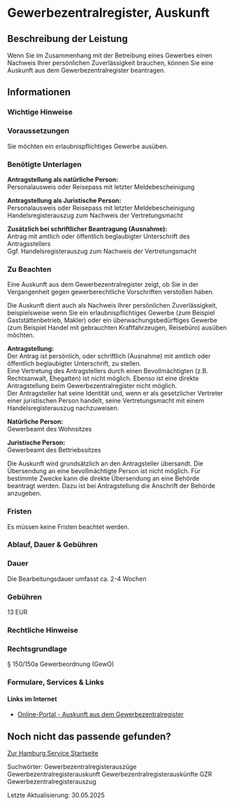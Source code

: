 




Gewerbezentralregister, Auskunft
================================

Beschreibung der Leistung
-------------------------

Wenn Sie im Zusammenhang mit der Betreibung eines Gewerbes einen Nachweis Ihrer persönlichen Zuverlässigkeit brauchen, können Sie eine Auskunft aus dem Gewerbezentralregister beantragen.

Informationen
-------------

### Wichtige Hinweise

### Voraussetzungen

Sie möchten ein erlaubnispflichtiges Gewerbe ausüben.

### Benötigte Unterlagen

**Antragstellung als natürliche Person:**  
Personalausweis oder Reisepass mit letzter Meldebescheinigung

**Antragstellung als Juristische Person:**  
Personalausweis oder Reisepass mit letzter Meldebescheinigung  
Handelsregisterauszug zum Nachweis der Vertretungsmacht

**Zusätzlich bei schriftlicher Beantragung (Ausnahme):**  
Antrag mit amtlich oder öffentlich beglaubigter Unterschrift des Antragsstellers  
Ggf. Handelsregisterauszug zum Nachweis der Vertretungsmacht

### Zu Beachten

Eine Auskunft aus dem Gewerbezentralregister zeigt, ob Sie in der Vergangenheit gegen gewerberechtliche Vorschriften verstoßen haben.  
  
Die Auskunft dient auch als Nachweis Ihrer persönlichen Zuverlässigkeit, beispielsweise wenn Sie ein erlaubnispflichtiges Gewerbe (zum Beispiel Gaststättenbetrieb, Makler) oder ein überwachungsbedürftiges Gewerbe (zum Beispiel Handel mit gebrauchten Kraftfahrzeugen, Reisebüro) ausüben möchten.   
  
**Antragstellung:**  
Der Antrag ist persönlich, oder schriftlich (Ausnahme) mit amtlich oder öffentlich beglaubigter Unterschrift, zu stellen.  
Eine Vertretung des Antragstellers durch einen Bevollmächtigten (z.B. Rechtsanwalt, Ehegatten) ist nicht möglich. Ebenso ist eine direkte Antragstellung beim Gewerbezentralregister nicht möglich.  
Der Antragsteller hat seine Identität und, wenn er als gesetzlicher Vertreter einer juristischen Person handelt, seine Vertretungsmacht mit einem Handelsregisterauszug nachzuweisen.  
  
**Natürliche Person:**  
Gewerbeamt des Wohnsitzes  
  
**Juristische Person:**  
Gewerbeamt des Bettriebssitzes  
  
Die Auskunft wird grundsätzlich an den Antragsteller übersandt. Die Übersendung an eine bevollmächtigte Person ist nicht möglich. Für bestimmte Zwecke kann die direkte Übersendung an eine Behörde beantragt werden. Dazu ist bei Antragstellung die Anschrift der Behörde anzugeben.

### Fristen

Es müssen keine Fristen beachtet werden.

### Ablauf, Dauer & Gebühren

### Dauer

Die Bearbeitungsdauer umfasst ca. 2-4 Wochen

### Gebühren

13 EUR

### Rechtliche Hinweise

### Rechtsgrundlage

§ 150/150a Gewerbeordnung (GewO)

### Formulare, Services & Links

#### Links im Internet

* [Online-Portal - Auskunft aus dem Gewerbezentralregister](https://www.fuehrungszeugnis.bund.de/ffw/form/display.do?%24context=D5324FB16F07ACD8FC63)

Noch nicht das passende gefunden?
---------------------------------

 [Zur Hamburg Service Startseite](/service/)

Suchwörter: Gewerbezentralregisterauszüge Gewerbezentralregisterauskunft Gewerbezentralregisterauskünfte GZR Gewerbezentralregisterauszug

Letzte Aktualisierung: 30.05.2025

